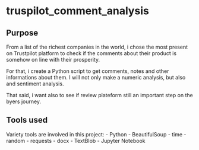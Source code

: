# truspilot_comment_analysis

## Purpose
From a list of the richest companies in the world, i chose the most present on
Trustpilot platform to check if the comments about their product is somehow on
line with their prosperity.

For that, i create a Python script to get comments, notes and other informations
about them. I will not only make a numeric analysis, but also and sentiment analysis.

That said, i want also to see if review plateform still an important step on the
byers journey.

## Tools used
Variety tools are involved in this project:
    - Python
    - BeautifulSoup
    - time
    - random
    - requests
    - docx
    - TextBlob
    - Jupyter Notebook
